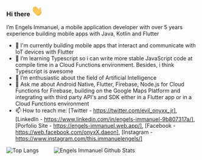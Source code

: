 ### Hi there <img src="https://raw.githubusercontent.com/ABSphreak/ABSphreak/master/gifs/Hi.gif" width="30px">
I’m Engels Immanuel, a mobile application developer with over 5 years experience building mobile apps with Java, Kotlin and Flutter

- 🔭 I'm currently building mobile apps that interact and communicate with IoT devices with Flutter
- 🌱 I’m learning Typescript so i can write more stable JavaScript code at compile time in a Cloud Functions environment. Besides, i think Typescript is awesome
- 👯 I’m enthusiastic about the field of Artificial Intelligence
- 💬 Ask me about Android Native, Flutter, Firebase, Node.js for Cloud Functions for Firebase, building on the Google Maps Platform and integrating with third party API's and SDK either in a Flutter app or in a Cloud Functions environment
- 📫 How to reach me: [Twitter - https://twitter.com/evil_onyxx_jr], [LinkedIn - https://www.linkedin.com/in/engels-immanuel-9b807317a/], [Porfolio Site - https://engels-immanuel.web.app/], [Facebook - https://web.facebook.com/onyxX.daeon], [Instagram - https://www.instagram.com/this.immanuelengels/]

![Top Langs](https://github-readme-stats.vercel.app/api/top-langs/?username=Daeon97&theme=tokyonight) &emsp; &emsp; ![Engels Immanuel Github Stats](https://github-readme-stats.vercel.app/api?username=Daeon97&&show_icons=true&tile_color=ffffff&com_color=bb2acf&&text_color=daf7dc&bg_color=191919)
